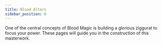 ```yaml
---
title: Blood Altars
sidebar_position: 0
---
```


One of the central concepts of Blood Magic is building a glorious ziggurat to focus your power. These pages will guide you in the construction of this masterwork.
